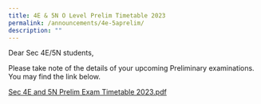 ```yaml
---
title: 4E & 5N O Level Prelim Timetable 2023
permalink: /announcements/4e-5aprelim/
description: ""
---
```

Dear Sec 4E/5N students,

Please take note of the details of your upcoming Preliminary examinations. You may find the link below.

[Sec 4E and 5N Prelim Exam Timetable 2023.pdf](/files/sec%204e%20and%205n%20prelim%20exam%20timetable%202023.pdf)

